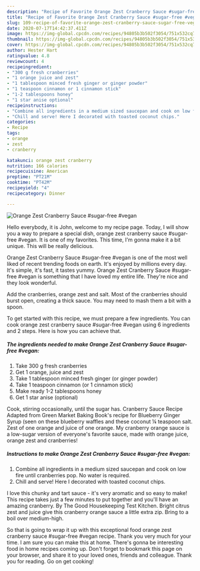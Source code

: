 ```yaml
---
description: "Recipe of Favorite Orange Zest Cranberry Sauce #sugar-free #vegan"
title: "Recipe of Favorite Orange Zest Cranberry Sauce #sugar-free #vegan"
slug: 109-recipe-of-favorite-orange-zest-cranberry-sauce-sugar-free-vegan
date: 2020-07-17T14:42:37.411Z
image: https://img-global.cpcdn.com/recipes/94805b3b502f3054/751x532cq70/orange-zest-cranberry-sauce-sugar-free-vegan-recipe-main-photo.jpg
thumbnail: https://img-global.cpcdn.com/recipes/94805b3b502f3054/751x532cq70/orange-zest-cranberry-sauce-sugar-free-vegan-recipe-main-photo.jpg
cover: https://img-global.cpcdn.com/recipes/94805b3b502f3054/751x532cq70/orange-zest-cranberry-sauce-sugar-free-vegan-recipe-main-photo.jpg
author: Hester Hart
ratingvalue: 4.8
reviewcount: 4
recipeingredient:
- "300 g fresh cranberries"
- "1 orange juice and zest"
- "1 tablespoon minced fresh ginger or ginger powder"
- "1 teaspoon cinnamon or 1 cinnamon stick"
- "1-2 tablespoons honey"
- "1 star anise optional"
recipeinstructions:
- "Combine all ingredients in a medium sized saucepan and cook on low fire until cranberries pop. No water is required."
- "Chill and serve! Here I decorated with toasted coconut chips."
categories:
- Recipe
tags:
- orange
- zest
- cranberry

katakunci: orange zest cranberry 
nutrition: 166 calories
recipecuisine: American
preptime: "PT21M"
cooktime: "PT42M"
recipeyield: "4"
recipecategory: Dinner

---
```



![Orange Zest Cranberry Sauce #sugar-free #vegan](https://img-global.cpcdn.com/recipes/94805b3b502f3054/751x532cq70/orange-zest-cranberry-sauce-sugar-free-vegan-recipe-main-photo.jpg)

Hello everybody, it is John, welcome to my recipe page. Today, I will show you a way to prepare a special dish, orange zest cranberry sauce #sugar-free #vegan. It is one of my favorites. This time, I'm gonna make it a bit unique. This will be really delicious.

Orange Zest Cranberry Sauce #sugar-free #vegan is one of the most well liked of recent trending foods on earth. It's enjoyed by millions every day. It's simple, it's fast, it tastes yummy. Orange Zest Cranberry Sauce #sugar-free #vegan is something that I have loved my entire life. They're nice and they look wonderful.

Add the cranberries, orange zest and salt. Most of the cranberries should burst open, creating a thick sauce. You may need to mash them a bit with a spoon.


To get started with this recipe, we must prepare a few ingredients. You can cook orange zest cranberry sauce #sugar-free #vegan using 6 ingredients and 2 steps. Here is how you can achieve that.

<!--inarticleads1-->

##### The ingredients needed to make Orange Zest Cranberry Sauce #sugar-free #vegan:

1. Take 300 g fresh cranberries
1. Get 1 orange, juice and zest
1. Take 1 tablespoon minced fresh ginger (or ginger powder)
1. Take 1 teaspoon cinnamon (or 1 cinnamon stick)
1. Make ready 1-2 tablespoons honey
1. Get 1 star anise (optional)


Cook, stirring occasionally, until the sugar has. Cranberry Sauce Recipe Adapted from Green Market Baking Book&#39;s recipe for Blueberry Ginger Syrup (seen on these blueberry waffles and these coconut ¼ teaspoon salt. Zest of one orange and juice of one orange. My cranberry orange sauce is a low-sugar version of everyone&#39;s favorite sauce, made with orange juice, orange zest and cranberries! 

<!--inarticleads2-->

##### Instructions to make Orange Zest Cranberry Sauce #sugar-free #vegan:

1. Combine all ingredients in a medium sized saucepan and cook on low fire until cranberries pop. No water is required.
1. Chill and serve! Here I decorated with toasted coconut chips.


I love this chunky and tart sauce - it&#39;s very aromatic and so easy to make! This recipe takes just a few minutes to put together and you&#39;ll have an amazing cranberry. By The Good Housekeeping Test Kitchen. Bright citrus zest and juice give this cranberry orange sauce a little extra zip. Bring to a boil over medium-high. 

So that is going to wrap it up with this exceptional food orange zest cranberry sauce #sugar-free #vegan recipe. Thank you very much for your time. I am sure you can make this at home. There's gonna be interesting food in home recipes coming up. Don't forget to bookmark this page on your browser, and share it to your loved ones, friends and colleague. Thank you for reading. Go on get cooking!
